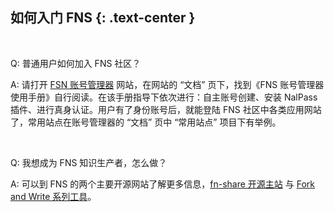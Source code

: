 如何入门 FNS {: .text-center }
----------------

&nbsp;

Q: 普通用户如何加入 FNS 社区？

A: 请打开 [FSN 账号管理器](https://fn-share.github.io/account/index.html) 网站，在网站的 “文档” 页下，找到《FNS 账号管理器使用手册》自行阅读。在该手册指导下依次进行：自主账号创建、安装 NalPass 插件、进行真身认证。用户有了身份账号后，就能登陆 FNS 社区中各类应用网站了，常用站点在账号管理器的 “文档” 页中 “常用站点” 项目下有举例。

&nbsp;

Q: 我想成为 FNS 知识生产者，怎么做？

A: 可以到 FNS 的两个主要开源网站了解更多信息，[fn-share 开源主站](https://github.com/fn-share) 与 [Fork and Write 系列工具](https://github.com/fnw-tools)。
